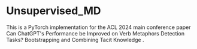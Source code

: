 # Unsupervised_MD
This is a PyTorch implementation for the ACL 2024 main conference paper Can ChatGPT's Performance be Improved on Verb Metaphors Detection Tasks? Bootstrapping and Combining Tacit Knowledge .
